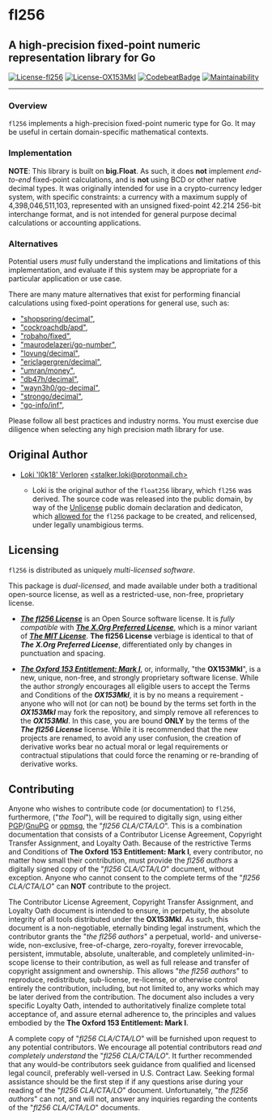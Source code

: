 # fl256

## A high-precision fixed-point numeric representation library for Go

[![License-fl256](https://img.shields.io/badge/Open%20Source%20License-fl256-blue.svg)](https://gitlab.gridfinity.com/jeff/fl256/-/blob/master/LICENSE.256)
[![License-OX153MkI](https://img.shields.io/badge/Proprietary%20License-OX153MkI-red.svg)](https://gitlab.gridfinity.com/jeff/fl256/-/blob/master/LICENSE.153)
[![CodebeatBadge](https://codebeat.co/badges/85330b22-1d38-4937-9fd9-c506098f210e)](https://codebeat.co/projects/github-com-johnsonjh-fl256-master)
[![Maintainability](https://api.codeclimate.com/v1/badges/3c7d3ad4cb992d2cd80d/maintainability)](https://codeclimate.com/github/johnsonjh/fl256/maintainability)

---

### Overview

`fl256` implements a high-precision fixed-point numeric type for Go. It may be
useful in certain domain-specific mathematical contexts.

### Implementation

**NOTE**: This library is built on **big.Float**. As such, it does **not**
implement _end-to-end_ fixed-point calculations, and is **not** using BCD or
other native decimal types. It was originally intended for use in a
crypto-currency ledger system, with specific constraints: a currency with a
maximum supply of 4,398,046,511,103, represented with an unsigned fixed-point
42.214 256-bit interchange format, and is not intended for general purpose
decimal calculations or accounting applications.

### Alternatives

Potential users _must_ fully understand the implications and limitations of this
implementation, and evaluate if this system may be appropriate for a particular
application or use case.

There are many mature alternatives that exist for performing financial
calculations using fixed-point operations for general use, such as:

- ["shopspring/decimal"](https://github.com/shopspring/decimal),
- ["cockroachdb/apd"](https://github.com/cockroachdb/apd),
- ["robaho/fixed"](https://github.com/robaho/fixed),
- ["maurodelazeri/go-number"](https://github.com/maurodelazeri/go-number),
- ["lovung/decimal"](https://github.com/lovung/decimal),
- ["ericlagergren/decimal"](https://github.com/ericlagergren/decimal),
- ["umran/money"](https://github.com/umran/money),
- ["db47h/decimal"](https://github.com/db47h/decimal),
- ["wayn3h0/go-decimal"](https://github.com/wayn3h0/go-decimal),
- ["strongo/decimal"](https://github.com/strongo/decimal),
- ["go-info/inf"](https://github.com/go-inf/inf),

Please follow all best practices and industry norms. You must exercise due
diligence when selecting any high precision math library for use.

## Original Author

- [Loki 'l0k18' Verloren](https://github.com/l0k18)
  [\<stalker.loki@protonmail.ch\>](mailto:stalker.loki@protonmail.ch)

  - Loki is the original author of the `float256` library, which `fl256` was
    derived. The source code was released into the public domain, by way of the
    [Unlicense](https://unlicense.org) public domain declaration and dedicaton,
    which [allowed for](https://ar.to/2010/01/dissecting-the-unlicense) the
    `fl256` package to be created, and relicensed, under legally unambigious
    terms.

## Licensing

`fl256` is distributed as uniquely _multi-licensed software_.

This package is _dual-licensed_, and made available under both a traditional
open-source license, as well as a restricted-use, non-free, proprietary license.

- [**_The fl256 License_**](https://gitlab.gridfinity.com/jeff/fl256/-/blob/master/LICENSE.256)
  is an Open Source software license. It is _fully compatible_ with
  [**_The X.Org Preferred License_**](https://gitlab.freedesktop.org/xorg/doc/xorg-docs/-/blob/master/general/License.xml),
  which is a minor variant of
  [**_The MIT License_**](https://tldrlegal.com/license/mit-license). **The
  fl256 License** verbiage is identical to that of **_The X.Org Preferred
  License_**, differentiated only by changes in punctuation and spacing.

- [**_The Oxford 153 Entitlement: Mark I_**](https://gitlab.gridfinity.com/jeff/fl256/-/blob/master/LICENSE.153),
  or, informally, "the **OX153MkI**", is a new, unique, non-free, and strongly
  proprietary software license. While the author _strongly_ encourages all
  eligible users to accept the Terms and Conditions of the **_OX153MkI_**, it is
  by no means a requirement - anyone who will not (or can not) be bound by the
  terms set forth in the **_OX153MkI_** may fork the repository, and simply
  remove all references to the **_OX153MkI_**. In this case, you are bound
  **ONLY** by the terms of the **_The fl256 License_** license. While it is
  recommended that the new projects are renamed, to avoid any user confusion,
  the creation of derivative works bear no actual moral or legal requirements or
  contractual stipulations that could force the renaming or re-branding of
  derivative works.

## Contributing

Anyone who wishes to contribute code (or documentation) to `fl256`,
furthermore, ("_the Tool_"), will be required to digitally sign, using either
[PGP](https://www.openpgp.org/)/[GnuPG](https://gnupg.org/) or
[opmsg](https://github.com/stealth/opmsg), the "_fl256 CLA/CTA/LO_". This is
a combination documentation that consists of a Contributor License Agreement,
Copyright Transfer Assignment, and Loyalty Oath. Because of the restrictive
Terms and Conditions of **The Oxford 153 Entitlement: Mark I**, every
contributor, no matter how small their contribution, must provide the
_fl256 authors_ a digitally signed copy of the "_fl256 CLA/CTA/LO_" document,
without exception. Anyone who cannot consent to the complete terms of the
"_fl256 CLA/CTA/LO_" can **NOT** contribute to the project.

The Contributor License Agreement, Copyright Transfer Assignment, and Loyalty
Oath document is intended to ensure, in perpetuity, the absolute integrity of
all tools distributed under the **OX153MkI**. As such, this document is a
non-negotiable, eternally binding legal instrument, which the contributor grants
the "_the fl256 authors_" a perpetual, world- and universe-wide, non-exclusive,
free-of-charge, zero-royalty, forever irrevocable, persistent, immutable,
absolute, unalterable, and completely unlimited-in-scope license to their
contribution, as well as full release and transfer of copyright assignment and
ownership. This allows "_the fl256 authors_" to reproduce, redistribute,
sub-license, re-license, or otherwise control entirely the contribution,
including, but not limited to, any works which may be later derived from the
contribution. The document also includes a very specific Loyalty Oath, intended
to authoritatively finalize complete total acceptance of, and assure eternal
adherence to, the principles and values embodied by the **The Oxford 153
Entitlement: Mark I**.

A complete copy of "_fl256 CLA/CTA/LO_" will be furnished upon request to any
potential contributors. We encourage all potential contributors read _and
completely understand_ the "_fl256 CLA/CTA/LO_". It further recommended that
any would-be contributors seek guidance from qualified and licensed legal
council, preferably well-versed in U.S. Contract Law. Seeking formal assistance
should be the first step if if any questions arise during your reading of the
"_fl256 CLA/CTA/LO_" document. Unfortunately, "_the fl256 authors_" can not, and
will not, answer any inquiries regarding the contents of the "_fl256
CLA/CTA/LO_" documents.
